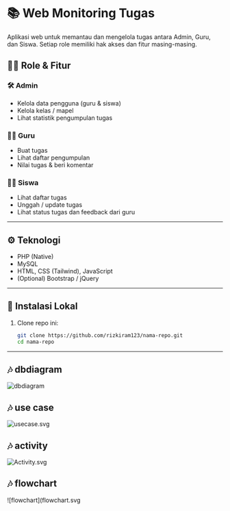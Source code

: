 # 📚 Web Monitoring Tugas

Aplikasi web untuk memantau dan mengelola tugas antara Admin, Guru, dan Siswa. Setiap role memiliki hak akses dan fitur masing-masing.

## 🧑‍💼 Role & Fitur

### 🛠️ Admin
- Kelola data pengguna (guru & siswa)
- Kelola kelas / mapel
- Lihat statistik pengumpulan tugas

### 👨‍🏫 Guru
- Buat tugas
- Lihat daftar pengumpulan
- Nilai tugas & beri komentar

### 👨‍🎓 Siswa
- Lihat daftar tugas
- Unggah / update tugas
- Lihat status tugas dan feedback dari guru

---

## ⚙️ Teknologi

- PHP (Native)
- MySQL
- HTML, CSS (Tailwind), JavaScript
- (Optional) Bootstrap / jQuery

---

## 🚀 Instalasi Lokal

1. Clone repo ini:
   ```bash
   git clone https://github.com/rizkiram123/nama-repo.git
   cd nama-repo

---


## 🎶 dbdiagram
![dbdiagram](dbdiagram.svg)


## 🎶 use case
![usecase.svg](usecase.svg)


## 🎶 activity
![Activity.svg](Activity.svg)


## 🎶 flowchart
![flowchart](flowchart.svg
